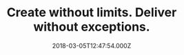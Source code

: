 ---
campaign-uuid: "c-ef2f02b4-2286-4e68-9d37-f827bb08448d"
type: "Preview"
category: "Technology"
date: "2018-03-05T12:47:54.000Z"
end-date: "2018-05-31T23:59:00.000Z"
disable-form: false
is_promoted: false
has_entry_page: false
title: "Create without limits. Deliver without exceptions."
competition-description: "<p>Comfort and a good feel are key factors for a serious\
  \ photographer. Performance is everything, thats why the brand new Nikon D850 doesn’\
  t just perform, it takes perfection to a whole new level!</p>\n<p>Ultra-high-resolution\
  \ FX-format sensor, Ultra-high-resolution images in ultra-large formats, Full-frame\
  \ movies at 4K, 153-point AF system… are some of its numerous features! You can\
  \ also streamline your workflow with high-speed data transfer and wireless connectivity!\
  \ A must for any passionate about photography! </p>\n<p>Get it now and show the\
  \ world your mastery with the new Nikon D850!</p>\n"
banner-img: "https://assets.expresslyapp.com/asset-18579950-031e-4da3-ad16-1df9dbfe940a.jpg"
logo-left-href: "https://www.europe-nikon.com/en_GB/?"
logo-left-image: "https://assets.expresslyapp.com/ecbf7844-9b7f-4391-8a9e-9741e8405914-thumb.png"
logo-left-title: "Nikon"
has-winner: false
country-restrictions:
- "GB"
---